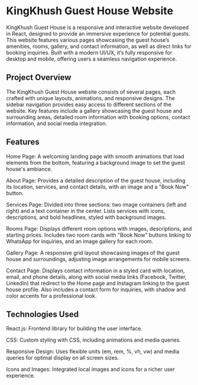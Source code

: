 # KingKhush Guest House Website

KingKhush Guest House is a responsive and interactive website developed in React, designed to provide an immersive experience for potential guests. This website features various pages showcasing the guest house’s amenities, rooms, gallery, and contact information, as well as direct links for booking inquiries. Built with a modern UI/UX, it’s fully responsive for desktop and mobile, offering users a seamless navigation experience.

## Project Overview
The KingKhush Guest House website consists of several pages, each crafted with unique layouts, animations, and responsive designs. The sidebar navigation provides easy access to different sections of the website. Key features include a gallery showcasing the guest house and surrounding areas, detailed room information with booking options, contact information, and social media integration.

## Features

Home Page: A welcoming landing page with smooth animations that load elements from the bottom, featuring a background image to set the guest house's ambiance.

About Page: Provides a detailed description of the guest house, including its location, services, and contact details, with an image and a "Book Now" button.

Services Page: Divided into three sections: two image containers (left and right) and a text container in the center. Lists services with icons, descriptions, and bold headlines, styled with background images.

Rooms Page: Displays different room options with images, descriptions, and starting prices. Includes two room cards with "Book Now" buttons linking to WhatsApp for inquiries, and an image gallery for each room.

Gallery Page: A responsive grid layout showcasing images of the guest house and surroundings, adjusting image arrangements for mobile screens.

Contact Page: Displays contact information in a styled card with location, email, and phone details, along with social media links (Facebook, Twitter, LinkedIn) that redirect to the Home page and Instagram linking to the guest house profile. Also includes a contact form for inquiries, with shadow and color accents for a professional look.

## Technologies Used

React.js: Frontend library for building the user interface.

CSS: Custom styling with CSS, including animations and media queries.

Responsive Design: Uses flexible units (em, rem, %, vh, vw) and media queries for optimal display on all screen sizes.

Icons and Images: Integrated local images and icons for a richer user experience.
